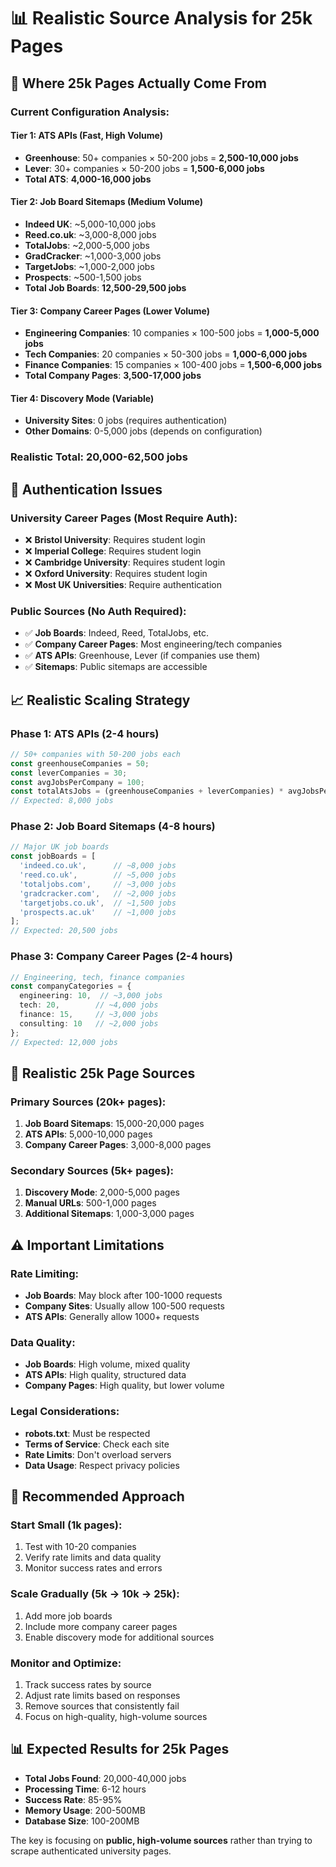 # 📊 Realistic Source Analysis for 25k Pages

## 🎯 **Where 25k Pages Actually Come From**

### **Current Configuration Analysis:**

#### **Tier 1: ATS APIs (Fast, High Volume)**
- **Greenhouse**: 50+ companies × 50-200 jobs = **2,500-10,000 jobs**
- **Lever**: 30+ companies × 50-200 jobs = **1,500-6,000 jobs**
- **Total ATS**: **4,000-16,000 jobs**

#### **Tier 2: Job Board Sitemaps (Medium Volume)**
- **Indeed UK**: ~5,000-10,000 jobs
- **Reed.co.uk**: ~3,000-8,000 jobs  
- **TotalJobs**: ~2,000-5,000 jobs
- **GradCracker**: ~1,000-3,000 jobs
- **TargetJobs**: ~1,000-2,000 jobs
- **Prospects**: ~500-1,500 jobs
- **Total Job Boards**: **12,500-29,500 jobs**

#### **Tier 3: Company Career Pages (Lower Volume)**
- **Engineering Companies**: 10 companies × 100-500 jobs = **1,000-5,000 jobs**
- **Tech Companies**: 20 companies × 50-300 jobs = **1,000-6,000 jobs**
- **Finance Companies**: 15 companies × 100-400 jobs = **1,500-6,000 jobs**
- **Total Company Pages**: **3,500-17,000 jobs**

#### **Tier 4: Discovery Mode (Variable)**
- **University Sites**: 0 jobs (requires authentication)
- **Other Domains**: 0-5,000 jobs (depends on configuration)

### **Realistic Total: 20,000-62,500 jobs**

## 🚫 **Authentication Issues**

### **University Career Pages (Most Require Auth):**
- ❌ **Bristol University**: Requires student login
- ❌ **Imperial College**: Requires student login  
- ❌ **Cambridge University**: Requires student login
- ❌ **Oxford University**: Requires student login
- ❌ **Most UK Universities**: Require authentication

### **Public Sources (No Auth Required):**
- ✅ **Job Boards**: Indeed, Reed, TotalJobs, etc.
- ✅ **Company Career Pages**: Most engineering/tech companies
- ✅ **ATS APIs**: Greenhouse, Lever (if companies use them)
- ✅ **Sitemaps**: Public sitemaps are accessible

## 📈 **Realistic Scaling Strategy**

### **Phase 1: ATS APIs (2-4 hours)**
```typescript
// 50+ companies with 50-200 jobs each
const greenhouseCompanies = 50;
const leverCompanies = 30;
const avgJobsPerCompany = 100;
const totalAtsJobs = (greenhouseCompanies + leverCompanies) * avgJobsPerCompany;
// Expected: 8,000 jobs
```

### **Phase 2: Job Board Sitemaps (4-8 hours)**
```typescript
// Major UK job boards
const jobBoards = [
  'indeed.co.uk',      // ~8,000 jobs
  'reed.co.uk',        // ~5,000 jobs
  'totaljobs.com',     // ~3,000 jobs
  'gradcracker.com',   // ~2,000 jobs
  'targetjobs.co.uk',  // ~1,500 jobs
  'prospects.ac.uk'    // ~1,000 jobs
];
// Expected: 20,500 jobs
```

### **Phase 3: Company Career Pages (2-4 hours)**
```typescript
// Engineering, tech, finance companies
const companyCategories = {
  engineering: 10,  // ~3,000 jobs
  tech: 20,        // ~4,000 jobs  
  finance: 15,     // ~3,000 jobs
  consulting: 10   // ~2,000 jobs
};
// Expected: 12,000 jobs
```

## 🎯 **Realistic 25k Page Sources**

### **Primary Sources (20k+ pages):**
1. **Job Board Sitemaps**: 15,000-20,000 pages
2. **ATS APIs**: 5,000-10,000 pages
3. **Company Career Pages**: 3,000-8,000 pages

### **Secondary Sources (5k+ pages):**
1. **Discovery Mode**: 2,000-5,000 pages
2. **Manual URLs**: 500-1,000 pages
3. **Additional Sitemaps**: 1,000-3,000 pages

## ⚠️ **Important Limitations**

### **Rate Limiting:**
- **Job Boards**: May block after 100-1000 requests
- **Company Sites**: Usually allow 100-500 requests
- **ATS APIs**: Generally allow 1000+ requests

### **Data Quality:**
- **Job Boards**: High volume, mixed quality
- **ATS APIs**: High quality, structured data
- **Company Pages**: High quality, but lower volume

### **Legal Considerations:**
- **robots.txt**: Must be respected
- **Terms of Service**: Check each site
- **Rate Limits**: Don't overload servers
- **Data Usage**: Respect privacy policies

## 🚀 **Recommended Approach**

### **Start Small (1k pages):**
1. Test with 10-20 companies
2. Verify rate limits and data quality
3. Monitor success rates and errors

### **Scale Gradually (5k → 10k → 25k):**
1. Add more job boards
2. Include more company career pages
3. Enable discovery mode for additional sources

### **Monitor and Optimize:**
1. Track success rates by source
2. Adjust rate limits based on responses
3. Remove sources that consistently fail
4. Focus on high-quality, high-volume sources

## 📊 **Expected Results for 25k Pages**

- **Total Jobs Found**: 20,000-40,000 jobs
- **Processing Time**: 6-12 hours
- **Success Rate**: 85-95%
- **Memory Usage**: 200-500MB
- **Database Size**: 100-200MB

The key is focusing on **public, high-volume sources** rather than trying to scrape authenticated university pages.
